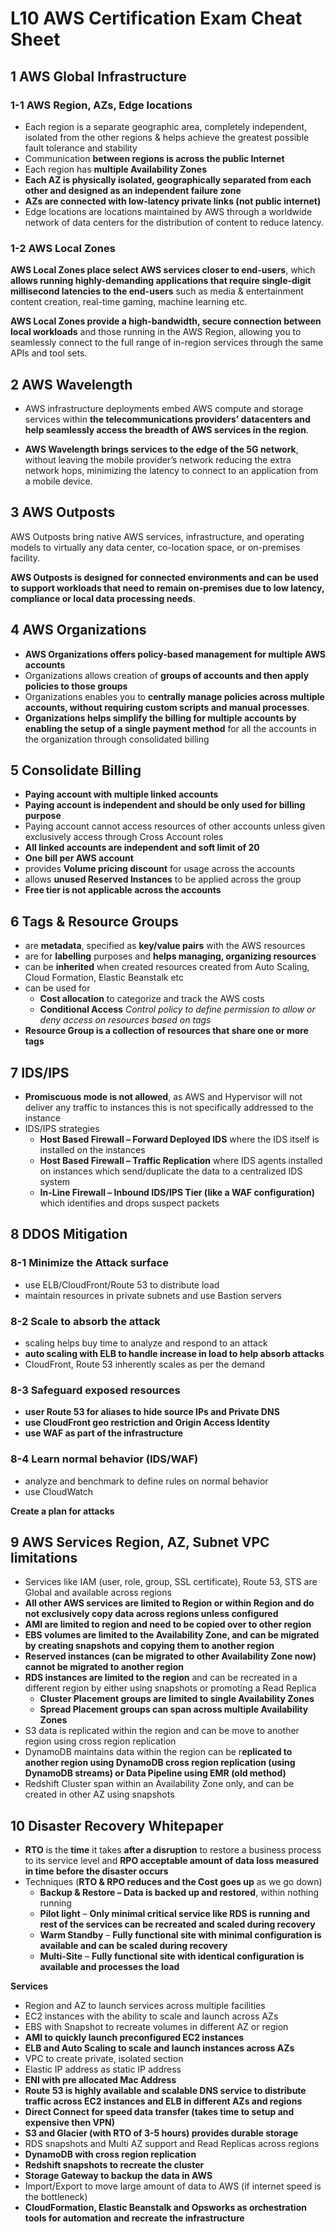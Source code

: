 # **L10 AWS Certification Exam Cheat Sheet**

## **1 AWS Global Infrastructure**

### **1-1 AWS Region, AZs, Edge locations**

* Each region is a separate geographic area, completely independent, isolated from the other regions & helps achieve the greatest possible fault tolerance and stability
* Communication **between regions is across the public Internet**
* Each region has **multiple Availability Zones**
* **Each AZ is physically isolated, geographically separated from each other and designed as an independent failure zone**
* **AZs are connected with low-latency private links (not public internet)**
* Edge locations are locations maintained by AWS through a worldwide network of data centers for the distribution of content to reduce latency.



### **1-2 AWS Local Zones**

**AWS Local Zones place select AWS services closer to end-users**, which **allows running highly-demanding applications that require single-digit millisecond latencies to the end-users** such as media & entertainment content creation, real-time gaming, machine learning etc.


**AWS Local Zones provide a high-bandwidth, secure connection between local workloads** and those running in the AWS Region, allowing you to seamlessly connect to the full range of in-region services through the same APIs and tool sets.

## **2 AWS Wavelength**

* AWS infrastructure deployments embed AWS compute and storage services within **the telecommunications providers’ datacenters and help seamlessly access the breadth of AWS services in the region**.

* **AWS Wavelength brings services to the edge of the 5G network**, without leaving the mobile provider’s network reducing the extra network hops, minimizing the latency to connect to an application from a mobile device.


## **3 AWS Outposts**

AWS Outposts bring native AWS services, infrastructure, and operating models to virtually any data center, co-location space, or on-premises facility.


**AWS Outposts is designed for connected environments and can be used to support workloads that need to remain on-premises due to low latency, compliance or local data processing needs**.

## **4 AWS Organizations**

* **AWS Organizations offers policy-based management for multiple AWS accounts**
* Organizations allows creation of **groups of accounts and then apply policies to those groups**
* Organizations enables you to **centrally manage policies across multiple accounts, without requiring custom scripts and manual processes**.
* **Organizations helps simplify the billing for multiple accounts by enabling the setup of a single payment method** for all the accounts in the organization through consolidated billing


## **5 Consolidate Billing**

* **Paying account with multiple linked accounts**
* **Paying account is independent and should be only used for billing purpose**
* Paying account cannot access resources of other accounts unless given exclusively access through Cross Account roles
* **All linked accounts are independent and soft limit of 20**
* **One bill per AWS account**
* provides **Volume pricing discount** for usage across the accounts
* allows **unused Reserved Instances** to be applied across the group
* **Free tier is not applicable across the accounts**

## **6 Tags & Resource Groups**

* are **metadata**, specified as **key/value pairs** with the AWS resources
* are for **labelling** purposes and **helps managing, organizing resources**
* can be **inherited** when created resources created from Auto Scaling, Cloud Formation, Elastic Beanstalk etc
* can be used for
	* **Cost allocation** to categorize and track the AWS costs
	* **Conditional Access** *Control policy to define permission to allow or deny access on resources based on tags*
* **Resource Group is a collection of resources that share one or more tags**


## **7 IDS/IPS**

* **Promiscuous mode is not allowed**, as AWS and Hypervisor will not deliver any traffic to instances this is not specifically addressed to the instance
* IDS/IPS strategies
	* **Host Based Firewall – Forward Deployed IDS** where the IDS itself is installed on the instances
	* **Host Based Firewall – Traffic Replication** where IDS agents installed on instances which send/duplicate the data to a centralized IDS system
	* **In-Line Firewall – Inbound IDS/IPS Tier (like a WAF configuration)** which identifies and drops suspect packets


## **8 DDOS Mitigation**

### **8-1 Minimize the Attack surface**

* use ELB/CloudFront/Route 53 to distribute load
* maintain resources in private subnets and use Bastion servers

### **8-2 Scale to absorb the attack**

* scaling helps buy time to analyze and respond to an attack
* **auto scaling with ELB to handle increase in load to help absorb attacks**
* CloudFront, Route 53 inherently scales as per the demand


### **8-3 Safeguard exposed resources**

* **user Route 53 for aliases to hide source IPs and Private DNS**
* **use CloudFront geo restriction and Origin Access Identity**
* **use WAF as part of the infrastructure**


### **8-4 Learn normal behavior (IDS/WAF)**

* analyze and benchmark to define rules on normal behavior
* use CloudWatch

**Create a plan for attacks**


## **9 AWS Services Region, AZ, Subnet VPC limitations**

* Services like IAM (user, role, group, SSL certificate), Route 53, STS are Global and available across regions
* **All other AWS services are limited to Region or within Region and do not exclusively copy data across regions unless configured**
* **AMI are limited to region and need to be copied over to other region**
* **EBS volumes are limited to the Availability Zone, and can be migrated by creating snapshots and copying them to another region**
* **Reserved instances (can be migrated to other Availability Zone now) cannot be migrated to another region**
* **RDS instances are limited to the region** and can be recreated in a different region by either using snapshots or promoting a Read Replica
	* **Cluster Placement groups are limited to single Availability Zones**
	* **Spread Placement groups can span across multiple Availability Zones**
* S3 data is replicated within the region and can be move to another region using cross region replication
* DynamoDB maintains data within the region can be r**eplicated to another region using DynamoDB cross region replication (using DynamoDB streams) or Data Pipeline using EMR (old method)**
* Redshift Cluster span within an Availability Zone only, and can be created in other AZ using snapshots


## **10 Disaster Recovery Whitepaper**

* **RTO** is the **time** it takes **after a disruption** to restore a business process to its service level and **RPO acceptable amount of data loss measured in time before the disaster occurs**
* Techniques (**RTO & RPO reduces and the Cost goes up** as we go down)
	* **Backup & Restore – Data is backed up and restored**, within nothing running
	* **Pilot light** – **Only minimal critical service like RDS is running and rest of the services can be recreated and scaled during recovery**
	* **Warm Standby** – **Fully functional site with minimal configuration is available and can be scaled during recovery**
	* **Multi-Site** – **Fully functional site with identical configuration is available and processes the load**

**Services**
	
* Region and AZ to launch services across multiple facilities
* EC2 instances with the ability to scale and launch across AZs
* EBS with Snapshot to recreate volumes in different AZ or region
* **AMI to quickly launch preconfigured EC2 instances**
* **ELB and Auto Scaling to scale and launch instances across AZs**
* VPC to create private, isolated section
* Elastic IP address as static IP address
* **ENI with pre allocated Mac Address**
* **Route 53 is highly available and scalable DNS service to distribute traffic across EC2 instances and ELB in different AZs and regions**
* **Direct Connect for speed data transfer (takes time to setup and expensive then VPN)**
* **S3 and Glacier (with RTO of 3-5 hours) provides durable storage**
* RDS snapshots and Multi AZ support and Read Replicas across regions
* **DynamoDB with cross region replication**
* **Redshift snapshots to recreate the cluster**
* **Storage Gateway to backup the data in AWS**
* Import/Export to move large amount of data to AWS (if internet speed is the bottleneck)
* **CloudFormation, Elastic Beanstalk and Opsworks as orchestration tools for automation and recreate the infrastructure**
